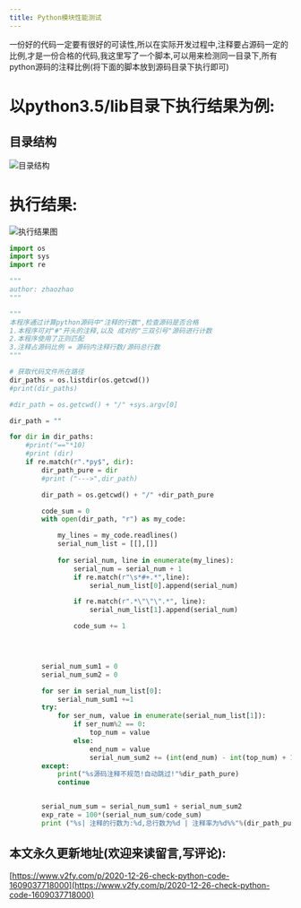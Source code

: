 ```yaml
---
title: Python模块性能测试
---
```




一份好的代码一定要有很好的可读性,所以在实际开发过程中,注释要占源码一定的比例,才是一份合格的代码,我这里写了一个脚本,可以用来检测同一目录下,所有python源码的注释比例(将下面的脚本放到源码目录下执行即可)

# 以python3.5/lib目录下执行结果为例:

## 目录结构

![目录结构](http://upload-images.jianshu.io/upload_images/3203841-d3945d16cf36d624.png?imageMogr2/auto-orient/strip%7CimageView2/2/w/1240)



# 执行结果:

![执行结果图](http://upload-images.jianshu.io/upload_images/3203841-9839708d603ee409.png?imageMogr2/auto-orient/strip%7CimageView2/2/w/1240)





```python
import os
import sys
import re

"""
author: zhaozhao
"""

"""
本程序通过计算python源码中"注释的行数",检查源码是否合格
1.本程序可对"#"开头的注释,以及 成对的"三双引号"源码进行计数
2.本程序使用了正则匹配
3.注释占源码比例 = 源码内注释行数/源码总行数
"""

# 获取代码文件所在路径
dir_paths = os.listdir(os.getcwd())
#print(dir_paths)

#dir_path = os.getcwd() + "/" +sys.argv[0]

dir_path = ""

for dir in dir_paths:
    #print("=="*10)
    #print (dir)
    if re.match(r".*py$", dir):
        dir_path_pure = dir
        #print ("--->",dir_path)

        dir_path = os.getcwd() + "/" +dir_path_pure

        code_sum = 0
        with open(dir_path, "r") as my_code:

            my_lines = my_code.readlines()
            serial_num_list = [[],[]]
            
            for serial_num, line in enumerate(my_lines):
                serial_num = serial_num + 1
                if re.match(r"\s*#+.*",line):
                    serial_num_list[0].append(serial_num)

                if re.match(r".*\"\"\".*", line):
                    serial_num_list[1].append(serial_num)

                code_sum += 1

                


        serial_num_sum1 = 0
        serial_num_sum2 = 0

        for ser in serial_num_list[0]:
            serial_num_sum1 +=1
        try:
            for ser_num, value in enumerate(serial_num_list[1]):
                if ser_num%2 == 0:
                    top_num = value
                else:
                    end_num = value
                    serial_num_sum2 += (int(end_num) - int(top_num) + 1)
        except:
            print("%s源码注释不规范!自动跳过!"%dir_path_pure)
            continue


        serial_num_sum = serial_num_sum1 + serial_num_sum2
        exp_rate = 100*(serial_num_sum/code_sum)
        print ("%s| 注释的行数为:%d,总行数为%d | 注释率为%d%%"%(dir_path_pure,serial_num_sum, code_sum,exp_rate))

```





## 本文永久更新地址(欢迎来读留言,写评论):

[https://www.v2fy.com/p/2020-12-26-check-python-code-1609037718000](https://www.v2fy.com/p/2020-12-26-check-python-code-1609037718000)
